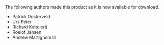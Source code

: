 The following authors made this product as it is now available for download.
  * Patrick Oosterveld
  * Urs Peter
  * Richard Kettelerij
  * Roelof Jansen
  * Andrew Martignoni III
